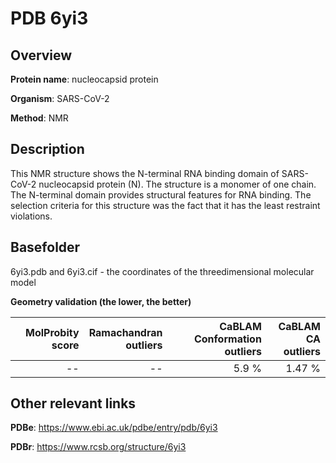 # PDB 6yi3

## Overview

**Protein name**: nucleocapsid protein

**Organism**: SARS-CoV-2

**Method**: NMR

## Description

This NMR structure shows the N-terminal RNA binding domain of SARS-CoV-2 nucleocapsid protein (N). The structure is a monomer of one chain. The N-terminal domain provides structural features for RNA binding. The selection criteria for this structure was the fact that it has the least restraint violations.

## Basefolder

6yi3.pdb and 6yi3.cif - the coordinates of the threedimensional molecular model




**Geometry validation (the lower, the better)**

|   |**MolProbity<br>score**| **Ramachandran<br>outliers** | **CaBLAM<br>Conformation outliers** | **CaBLAM<br>CA outliers** |
|---|-------------:|----------------:|----------------:|----------------:|
||--|--|5.9 %|1.47 %|


## Other relevant links 
**PDBe**:  https://www.ebi.ac.uk/pdbe/entry/pdb/6yi3
 
**PDBr**: https://www.rcsb.org/structure/6yi3 
